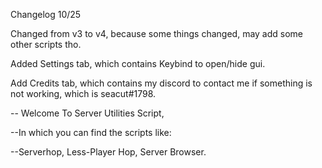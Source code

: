 Changelog 10/25

Changed from v3 to v4, because some things changed, may add some other scripts tho.

Added Settings tab, which contains Keybind to open/hide gui.

Add Credits tab, which contains my discord to contact me if something is not working, which is seacut#1798.


-- Welcome To Server Utilities Script,


--In which you can find the scripts like:


--Serverhop, Less-Player Hop, Server Browser.
